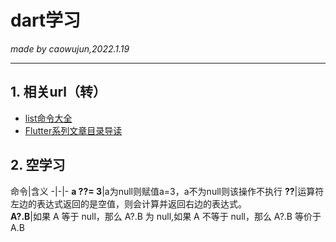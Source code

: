 # dart学习
_made by caowujun,2022.1.19_

---
## 1. 相关url（转）
* [list命令大全](https://www.cnblogs.com/it-tsz/p/12509575.html)
* [Flutter系列文章目录导读](https://blog.csdn.net/yuzhiqiang666/article/details/94364411)


## 2. 空学习
命令|含义
-|-|- 
**a ??= 3**|a为null则赋值a=3，a不为null则该操作不执行
**??**|运算符左边的表达式返回的是空值，则会计算并返回右边的表达式。  
**A?.B**|如果 A 等于 null，那么 A?.B 为 null,如果 A 不等于 null，那么 A?.B 等价于 A.B
 